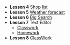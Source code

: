 + **Lesson 4**  [Shop list](https://elvirabushyna.github.io/smashinghtml5/4/)
+ **Lesson 5**  [Weather forecast](https://elvirabushyna.github.io/smashinghtml5/5/)
+ **Lesson 6** [Big Search](https://elvirabushyna.github.io/smashinghtml5/6/)
+ **Lesson 7**  Text Editor
  + [Classwork](https://elvirabushyna.github.io/smashinghtml5/7/Classwork)
  + [Homework](https://elvirabushyna.github.io/smashinghtml5/7/)
+ **Lesson 8**  [ClassWork](https://elvirabushyna.github.io/smashinghtml5/8/)
